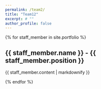 ```yaml
---
permalink: /team2/
title: "Team12"
excerpt: # ""
author_profile: false
---
```

{% for staff_member in site.portfolio %}
  <h2>{{ staff_member.name }} - {{ staff_member.position }}</h2>
  <p>{{ staff_member.content | markdownify }}</p>
{% endfor %}

